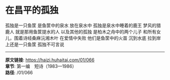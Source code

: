 # 在昌平的孤独

孤独是一只鱼筐
是鱼筐中的泉水
放在泉水中
孤独是泉水中睡着的鹿王
梦风的猎鹿人
就是那用鱼筐提水的人
以及其他的孤独
是柏木之舟中的两个儿子
和所有女儿，围着诗经桑麻沅湘木叶
在爱情中失败
他们是鱼筐中的火苗
沉到水底
拉到岸上还是一只鱼筐
孤独不可言说

---

**原文链接**: https://haizi.huhaitai.com/01/066  
**章节**: 第一编　短诗（1983—1986）  
**路径**: /01/066
